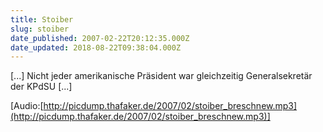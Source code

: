 ```yaml
---
title: Stoiber
slug: stoiber
date_published: 2007-02-22T20:12:35.000Z
date_updated: 2018-08-22T09:38:04.000Z
---
```


[...] Nicht jeder amerikanische Präsident war gleichzeitig Generalsekretär der KPdSU [...]

[Audio:[http://picdump.thafaker.de/2007/02/stoiber_breschnew.mp3](http://picdump.thafaker.de/2007/02/stoiber_breschnew.mp3)]
